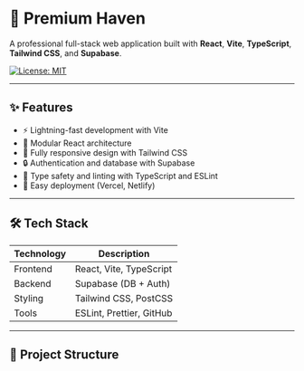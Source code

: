 # 🏡 Premium Haven

A professional full-stack web application built with **React**, **Vite**, **TypeScript**, **Tailwind CSS**, and **Supabase**.

[![License: MIT](https://img.shields.io/badge/License-MIT-yellow.svg)](LICENSE)

---

## ✨ Features

- ⚡ Lightning-fast development with Vite
- 🧩 Modular React architecture
- 🎨 Fully responsive design with Tailwind CSS
- 🔒 Authentication and database with Supabase
- 🧹 Type safety and linting with TypeScript and ESLint
- 🚀 Easy deployment (Vercel, Netlify)

---

## 🛠️ Tech Stack

| Technology | Description |
|------------|-------------|
| Frontend   | React, Vite, TypeScript |
| Backend    | Supabase (DB + Auth) |
| Styling    | Tailwind CSS, PostCSS |
| Tools      | ESLint, Prettier, GitHub |

---

## 📂 Project Structure

